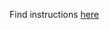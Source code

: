 Find instructions [here](https://codebase.helmholtz.cloud/m-dml/nachmo_coding/-/blob/main/kpp_dynho/readme.md)